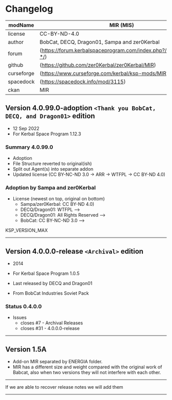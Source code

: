 # Changelog  
  
| modName    | MIR (MIS)                                                         |
| ---------- | ----------------------------------------------------------------- |
| license    | CC-BY-ND-4.0                                                      |
| author     | BobCat, DECQ, Dragon01, Sampa and zer0Kerbal                      |
| forum      | (https://forum.kerbalspaceprogram.com/index.php?/topic/209731-*/) |
| github     | (https://github.com/zer0Kerbal/zer0Kerbal/MIR)                    |
| curseforge | (https://www.curseforge.com/kerbal/ksp-mods/MIR)                  |
| spacedock  | (https://spacedock.info/mod/3115)                                 |
| ckan       | MIR                                                               |

## Version 4.0.99.0-adoption `<Thank you BobCat, DECQ, and Dragon01>` edition

* 12 Sep 2022
* For Kerbal Space Program 1.12.3

### Summary 4.0.99.0

* Adoption
* File Structure reverted to original(ish)
* Split out Agent(s) into separate addon
* Updated license (CC BY-NC-ND 3.0 -> ARR -> WTFPL -> CC BY-ND 4.0)

### Adoption by Sampa and zer0Kerbal

* License (newest on top, original on bottom)
  * Sampa/zer0Kerbal: CC BY-ND 4.0)
  * DECQ/Dragon01: WTFPL -->
  * DECQ/Dragon01: All Rights Reserved -->
  * BobCat: CC BY-NC-ND 3.0 -->

KSP_VERSION_MAX

---

## Version 4.0.0.0-release `<Archival>` edition

* 2014
* For Kerbal Space Program 1.0.5

* Last released by DECQ and Dragon01
* From BobCat Industries Soviet Pack

### Status 0.4.0.0

* Issues
  * closes #7 - Archival Releases
  * closes #31 - 4.0.0.0-release

---

## Version 1.5A

* Add-on MIR separated by ENERGIA folder.
* MIR has a different size and weight compared with the original work of Babcat, also when  two versions they will not interfere with each other.

---

If we are able to recover release notes we will add them

---
